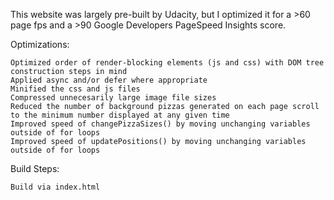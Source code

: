 This website was largely pre-built by Udacity, but I optimized it for a >60 page fps and a >90 Google Developers PageSpeed Insights score.

Optimizations:

    Optimized order of render-blocking elements (js and css) with DOM tree construction steps in mind
    Applied async and/or defer where appropriate
    Minified the css and js files
    Compressed unnecesarily large image file sizes
    Reduced the number of background pizzas generated on each page scroll to the minimum number displayed at any given time
    Improved speed of changePizzaSizes() by moving unchanging variables outside of for loops
    Improved speed of updatePositions() by moving unchanging variables outside of for loops

Build Steps:

    Build via index.html

